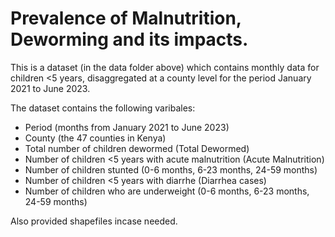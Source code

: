 # Prevalence of Malnutrition, Deworming and its impacts.

This is a dataset (in the data folder above) which contains monthly data for children <5 years, disaggregated at a county level for the period January 2021 to June 2023.

The dataset contains the following varibales:
- Period (months from January 2021 to June 2023)
- County (the 47 counties in Kenya)
- Total number of children dewormed (Total Dewormed)
- Number of children <5 years with acute malnutrition (Acute Malnutrition)
- Number of children stunted (0-6 months, 6-23 months, 24-59 months)
- Number of children <5 years with diarrhe (Diarrhea cases)
- Number of children who are underweight (0-6 months, 6-23 months, 24-59 months)



Also provided shapefiles incase  needed.



